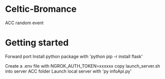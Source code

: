 # Celtic-Bromance
ACC random event 

# Getting started
Forward port
Install python package with 'python pip -r install flask' 

Create a .env file with NGROK_AUTH_TOKEN=xxxxxx
copy launch_server.sh into server ACC folder
Launch local server with 'py infoApi.py'

